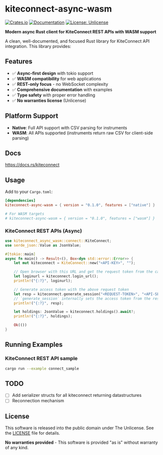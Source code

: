 # kiteconnect-async-wasm

[![Crates.io](https://img.shields.io/crates/v/kiteconnect-async-wasm.svg)](https://crates.io/crates/kiteconnect-async-wasm)
[![Documentation](https://docs.rs/kiteconnect-async-wasm/badge.svg)](https://docs.rs/kiteconnect-async-wasm)
[![License: Unlicense](https://img.shields.io/badge/license-Unlicense-blue.svg)](http://unlicense.org/)

**Modern async Rust client for KiteConnect REST APIs with WASM support**

A clean, well-documented, and focused Rust library for KiteConnect API integration. This library provides:

## Features

- ✅ **Async-first design** with tokio support
- ✅ **WASM compatibility** for web applications  
- ✅ **REST-only focus** - no WebSocket complexity
- ✅ **Comprehensive documentation** with examples
- ✅ **Type safety** with proper error handling
- ✅ **No warranties license** (Unlicense)  

## Platform Support

- **Native**: Full API support with CSV parsing for instruments
- **WASM**: All APIs supported (instruments return raw CSV for client-side parsing)

## Docs

https://docs.rs/kiteconnect

## Usage

Add to your `Cargo.toml`:

```toml
[dependencies]
kiteconnect-async-wasm = { version = "0.1.0", features = ["native"] }

# For WASM targets
# kiteconnect-async-wasm = { version = "0.1.0", features = ["wasm"] }
```

### KiteConnect REST APIs (Async)

```rust
use kiteconnect_async_wasm::connect::KiteConnect;
use serde_json::Value as JsonValue;

#[tokio::main]
async fn main() -> Result<(), Box<dyn std::error::Error>> {
    let mut kiteconnect = KiteConnect::new("<API-KEY>", "");

    // Open browser with this URL and get the request token from the callback
    let loginurl = kiteconnect.login_url();
    println!("{:?}", loginurl);

    // Generate access token with the above request token
    let resp = kiteconnect.generate_session("<REQUEST-TOKEN>", "<API-SECRET>").await?;
    // `generate_session` internally sets the access token from the response
    println!("{:?}", resp);

    let holdings: JsonValue = kiteconnect.holdings().await?;
    println!("{:?}", holdings);

    Ok(())
}
```

## Running Examples

### KiteConnect REST API sample

```bash
cargo run --example connect_sample
```

## TODO
- [ ] Add serializer structs for all kiteconnect returning datastructures
- [ ] Reconnection mechanism

## License

This software is released into the public domain under The Unlicense. 
See the [LICENSE](LICENSE) file for details.

**No warranties provided** - This software is provided "as is" without warranty of any kind.
